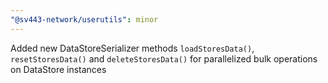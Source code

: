 ```yaml
---
"@sv443-network/userutils": minor
---
```


Added new DataStoreSerializer methods `loadStoresData()`, `resetStoresData()` and `deleteStoresData()` for parallelized bulk operations on DataStore instances
